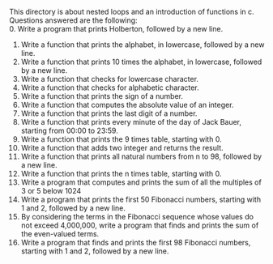 This directory is about nested loops and an introduction of functions in c.
Questions answered are the following:  
0. Write a program that prints Holberton, followed by a new line.  
1. Write a function that prints the alphabet, in lowercase, followed by a new line.  
2. Write a function that prints 10 times the alphabet, in lowercase, followed by a new line.  
3. Write a function that checks for lowercase character.   
4. Write a function that checks for alphabetic character.   
5. Write a function that prints the sign of a number.  
6. Write a function that computes the absolute value of an integer.  
7. Write a function that prints the last digit of a number.  
8. Write a function that prints every minute of the day of Jack Bauer, starting from 00:00 to 23:59.  
9. Write a function that prints the 9 times table, starting with 0.  
10. Write a function that adds two integer and returns the result.  
11. Write a function that prints all natural numbers from n to 98, followed by a new line.  
12. Write a function that prints the n times table, starting with 0.    
13. Write a program that computes and prints the sum of all the multiples of 3 or 5 below 1024   
14. Write a program that prints the first 50 Fibonacci numbers, starting with 1 and 2, followed by a new line.  
15. By considering the terms in the Fibonacci sequence whose values do not exceed 4,000,000, write a program that finds and prints the sum of the even-valued terms.  
16. Write a program that finds and prints the first 98 Fibonacci numbers, starting with 1 and 2, followed by a new line.  

